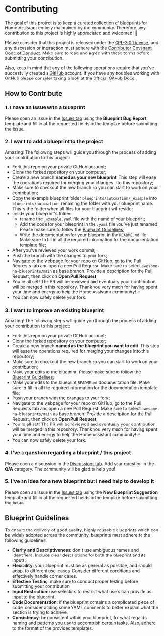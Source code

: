 # Contributing

The goal of this project is to keep a curated collection of blueprints for Home Assistant entirely maintained by the community. Therefore, any contribution to this project is highly appreciated and welcomed! :rocket:

Please consider that this project is released under the [GPL-3.0 License](LICENSE), and any discussion or interaction must adhere with the [Contributor Covenant Code of Conduct](CODE_OF_CONDUCT.md). Make sure to read and agree with those terms before submitting your contribution.

Also, keep in mind that any of the following operations require that you've succesfully created a [GitHub](https://github.com/) account. If you have any troubles working with GitHub please consider taking a look at the [Official GitHub Docs](https://docs.github.com/).
## How to Contribute

### 1. I have an issue with a blueprint

Please open an issue in the [Issues tab](https://github.com/EPMatt/awesome-ha-blueprints/issues) using the **Blueprint Bug Report** template and fill in all the requested fields in the template before submitting the issue.

### 2. I want to add a blueprint to the project

Amazing! The following steps will guide you through the process of adding your contribution to this project:

* Fork this repo on your private GitHub account;
* Clone the forked repository on your computer;
* Create a new branch **named as your new blueprint**. This step will ease the operations required for merging your changes into this repository;
* Make sure to checkout the new branch so you can start to work on your contribution;
* Copy the example blueprint folder `blueprints/automation/_example` into `blueprints/automation`, renaming the folder with your blueprint name. This is the folder when all files for your blueprint will reside;
* Inside your blueprint's folder:
  * rename the `_example.yaml` file with the name of your blueprint;
  * Add the code for your blueprint in the `.yaml` file you've just renamed. Please make sure to follow the [Blueprint Guidelines](CONTRIBUTING.md#Blueprint-Guidelines);
  * Write the documentation for your blueprint in the `README.md` file. Make sure to fill in all the required information for the documentation template file;
* After you've reviewed your work commit;
* Push the branch with the changes to your fork;
* Navigate to the webpage for your repo on GitHub, go to the Pull Requests tab and open a new Pull Request. Make sure to select `awesome-ha-blueprints/main` as base branch. Provide a description for the Pull Request, then click on **Open Pull Request**;
* You're all set! The PR will be reviewed and eventually your contribution will be merged in this repository. Thank you very much for having spent your time and energy to help the Home Assistant community! :fire:
* You can now safely delete your fork.

### 3. I want to improve an existing blueprint
Amazing! The following steps will guide you through the process of adding your contribution to this project:

* Fork this repo on your private GitHub account;
* Clone the forked repository on your computer;
* Create a new branch **named as the blueprint you want to edit**. This step will ease the operations required for merging your changes into this repository;
* Make sure to checkout the new branch so you can start to work on your contribution;
* Make your edits to the blueprint. Please make sure to follow the [Blueprint Guidelines](CONTRIBUTING.md#Blueprint-Guidelines);
* Make your edits to the blueprint `README.md` documentation file. Make sure to fill in all the required information for the documentation template file;
* Push your branch with the changes to your fork;
* Navigate to the webpage for your repo on GitHub, go to the Pull Requests tab and open a new Pull Request. Make sure to select `awesome-ha-blueprints/main` as base branch. Provide a description for the Pull Request, then click on **Open Pull Request**;
* You're all set! The PR will be reviewed and eventually your contribution will be merged in this repository. Thank you very much for having spent your time and energy to help the Home Assistant community! :fire:
* You can now safely delete your fork.

### 4. I've a question regarding a blueprint / this project

Please open a discussion in the [Discussions tab](https://github.com/EPMatt/awesome-ha-blueprints/discussions). Add your question in the **Q/A** category. The community will be glad to help you!

### 5. I've an idea for a new blueprint but I need help to develop it

Please open an issue in the [Issues tab](https://github.com/EPMatt/awesome-ha-blueprints/discussions) using the **New Blueprint Suggestion** template and fill in all the requested fields in the template before submitting the issue.

## Blueprint Guidelines

To ensure the delivery of good quality, highly reusable blueprints which can be widely adopted across the community, blueprints must adhere to the following guidelines:

* **Clarity and Descriptiveness**: don't use ambiguous names and identifiers. Include clear descriptions for both the blueprint and its inputs.
* **Flexibility**: your blueprint must be as general as possible, and should adapt to different use-cases. Consider different conditions and effectively handle corner cases.
* **Effective Testing**: make sure to conduct proper testing before submitting your contribution.
* **Input Restriction**: use selectors to restrict what users can provide as input to the blueprint.
* **Code Documentation**: if the blueprint contains a complicated piece of code, consider adding some YAML comments to better explain what the section is trying to achieve.
* **Consistency**: be consistent within your blueprint, for what regards naming and patterns you use to accomplish certain tasks. Also, adhere to the format of the provided templates.
